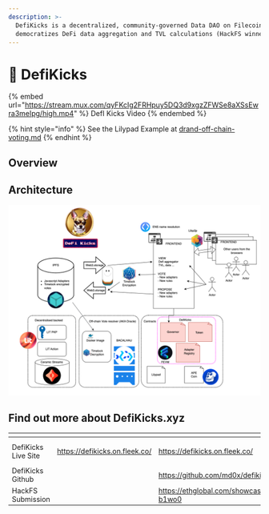 ```yaml
---
description: >-
  DefiKicks is a decentralized, community-governed Data DAO on Filecoin that
  democratizes DeFi data aggregation and TVL calculations (HackFS winner)
---
```


# 👟 DefiKicks

{% embed url="https://stream.mux.com/qyFKcIg2FRHpuy5DQ3d9xgzZFWSe8aXSsEwra3meIpg/high.mp4" %}
DefI Kicks Video
{% endembed %}

{% hint style="info" %}
See the Lilypad Example at [drand-off-chain-voting.md](../lilypad-v0-examples/drand-off-chain-voting.md "mention")
{% endhint %}

## Overview







## Architecture

![](<../.gitbook/assets/image (1).png>)



## Find out more about DefiKicks.xyz

<table data-view="cards"><thead><tr><th></th><th data-hidden></th><th data-hidden data-card-target data-type="content-ref"></th><th data-hidden data-card-cover data-type="files"></th></tr></thead><tbody><tr><td>DefiKicks Live Site</td><td><a href="https://defikicks.on.fleek.co/">https://defikicks.on.fleek.co/</a></td><td><a href="https://defikicks.on.fleek.co/">https://defikicks.on.fleek.co/</a></td><td><a href="../.gitbook/assets/Screenshot 2023-06-27 at 7.58.56 pm (1).png">Screenshot 2023-06-27 at 7.58.56 pm (1).png</a></td></tr><tr><td>DefiKicks Github</td><td></td><td><a href="https://github.com/md0x/defikicks">https://github.com/md0x/defikicks</a></td><td><a href="../.gitbook/assets/github.png">github.png</a></td></tr><tr><td>HackFS Submission</td><td></td><td><a href="https://ethglobal.com/showcase/defikicks-b1wo0">https://ethglobal.com/showcase/defikicks-b1wo0</a></td><td><a href="../.gitbook/assets/FwMoaTuWIAch8j1.png">FwMoaTuWIAch8j1.png</a></td></tr></tbody></table>

